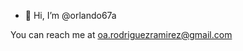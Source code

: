 - 👋 Hi, I’m @orlando67a


You can reach me at oa.rodriguezramirez@gmail.com

<!---
orlando67a/orlando67a is a ✨ special ✨ repository because its `README.md` (this file) appears on your GitHub profile.
You can click the Preview link to take a look at your changes.
--->
